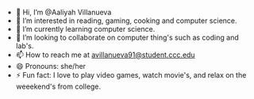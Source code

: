 - 👋 Hi, I’m @Aaliyah Villanueva
- 👀 I’m interested in reading, gaming, cooking and computer science.
- 🌱 I’m currently learning computer science.
- 💞️ I’m looking to collaborate on computer thing's such as coding and lab's.
- 📫 How to reach me at avillanueva91@student.ccc.edu
- 😄 Pronouns: she/her
- ⚡ Fun fact: I love to play video games, watch movie's, and relax on the weeekend's from college.

<!---
Avillanueva48/Avillanueva48 is a ✨ special ✨ repository because its `README.md` (this file) appears on your GitHub profile.
You can click the Preview link to take a look at your changes.
--->
